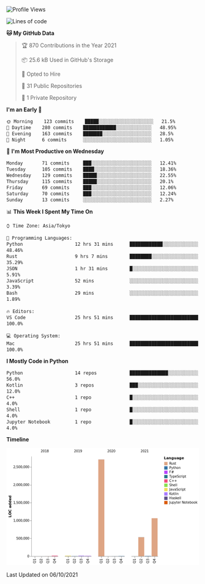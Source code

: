 <!--START_SECTION:waka-->
![Profile Views](http://img.shields.io/badge/Profile%20Views-2-blue)

![Lines of code](https://img.shields.io/badge/From%20Hello%20World%20I%27ve%20Written-4.4%20million%20lines%20of%20code-blue)

**🐱 My GitHub Data** 

> 🏆 870 Contributions in the Year 2021
 > 
> 📦 25.6 kB Used in GitHub's Storage 
 > 
> 💼 Opted to Hire
 > 
> 📜 31 Public Repositories 
 > 
> 🔑 1 Private Repository 
 > 
**I'm an Early 🐤** 

```text
🌞 Morning    123 commits    █████░░░░░░░░░░░░░░░░░░░░   21.5% 
🌆 Daytime    280 commits    ████████████░░░░░░░░░░░░░   48.95% 
🌃 Evening    163 commits    ███████░░░░░░░░░░░░░░░░░░   28.5% 
🌙 Night      6 commits      ░░░░░░░░░░░░░░░░░░░░░░░░░   1.05%

```
📅 **I'm Most Productive on Wednesday** 

```text
Monday       71 commits     ███░░░░░░░░░░░░░░░░░░░░░░   12.41% 
Tuesday      105 commits    ████░░░░░░░░░░░░░░░░░░░░░   18.36% 
Wednesday    129 commits    █████░░░░░░░░░░░░░░░░░░░░   22.55% 
Thursday     115 commits    █████░░░░░░░░░░░░░░░░░░░░   20.1% 
Friday       69 commits     ███░░░░░░░░░░░░░░░░░░░░░░   12.06% 
Saturday     70 commits     ███░░░░░░░░░░░░░░░░░░░░░░   12.24% 
Sunday       13 commits     ░░░░░░░░░░░░░░░░░░░░░░░░░   2.27%

```


📊 **This Week I Spent My Time On** 

```text
⌚︎ Time Zone: Asia/Tokyo

💬 Programming Languages: 
Python                   12 hrs 31 mins      ████████████░░░░░░░░░░░░░   48.46% 
Rust                     9 hrs 7 mins        ████████░░░░░░░░░░░░░░░░░   35.29% 
JSON                     1 hr 31 mins        █░░░░░░░░░░░░░░░░░░░░░░░░   5.91% 
JavaScript               52 mins             ░░░░░░░░░░░░░░░░░░░░░░░░░   3.39% 
Bash                     29 mins             ░░░░░░░░░░░░░░░░░░░░░░░░░   1.89%

🔥 Editors: 
VS Code                  25 hrs 51 mins      █████████████████████████   100.0%

💻 Operating System: 
Mac                      25 hrs 51 mins      █████████████████████████   100.0%

```

**I Mostly Code in Python** 

```text
Python                   14 repos            ██████████████░░░░░░░░░░░   56.0% 
Kotlin                   3 repos             ███░░░░░░░░░░░░░░░░░░░░░░   12.0% 
C++                      1 repo              █░░░░░░░░░░░░░░░░░░░░░░░░   4.0% 
Shell                    1 repo              █░░░░░░░░░░░░░░░░░░░░░░░░   4.0% 
Jupyter Notebook         1 repo              █░░░░░░░░░░░░░░░░░░░░░░░░   4.0%

```


**Timeline**

![Chart not found](https://raw.githubusercontent.com/kitagawa-hr/kitagawa-hr/main/charts/bar_graph.png) 


 Last Updated on 06/10/2021
<!--END_SECTION:waka-->
